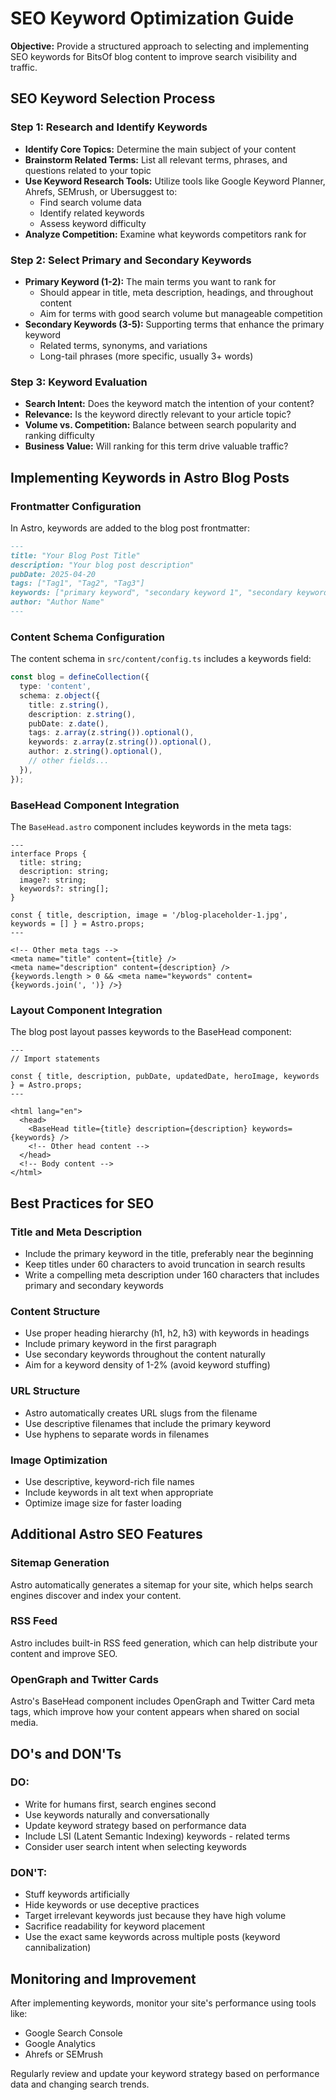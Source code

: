 # SEO Keyword Optimization Guide

**Objective:** Provide a structured approach to selecting and implementing SEO keywords for BitsOf blog content to improve search visibility and traffic.

## SEO Keyword Selection Process

### Step 1: Research and Identify Keywords
* **Identify Core Topics:** Determine the main subject of your content
* **Brainstorm Related Terms:** List all relevant terms, phrases, and questions related to your topic
* **Use Keyword Research Tools:** Utilize tools like Google Keyword Planner, Ahrefs, SEMrush, or Ubersuggest to:
  - Find search volume data
  - Identify related keywords
  - Assess keyword difficulty
* **Analyze Competition:** Examine what keywords competitors rank for

### Step 2: Select Primary and Secondary Keywords
* **Primary Keyword (1-2):** The main terms you want to rank for
  - Should appear in title, meta description, headings, and throughout content
  - Aim for terms with good search volume but manageable competition
* **Secondary Keywords (3-5):** Supporting terms that enhance the primary keyword
  - Related terms, synonyms, and variations
  - Long-tail phrases (more specific, usually 3+ words)

### Step 3: Keyword Evaluation
* **Search Intent:** Does the keyword match the intention of your content?
* **Relevance:** Is the keyword directly relevant to your article topic?
* **Volume vs. Competition:** Balance between search popularity and ranking difficulty
* **Business Value:** Will ranking for this term drive valuable traffic?

## Implementing Keywords in Astro Blog Posts

### Frontmatter Configuration
In Astro, keywords are added to the blog post frontmatter:

```markdown
---
title: "Your Blog Post Title"
description: "Your blog post description"
pubDate: 2025-04-20
tags: ["Tag1", "Tag2", "Tag3"]
keywords: ["primary keyword", "secondary keyword 1", "secondary keyword 2", "long-tail keyword"]
author: "Author Name"
---
```

### Content Schema Configuration
The content schema in `src/content/config.ts` includes a keywords field:

```typescript
const blog = defineCollection({
  type: 'content',
  schema: z.object({
    title: z.string(),
    description: z.string(),
    pubDate: z.date(),
    tags: z.array(z.string()).optional(),
    keywords: z.array(z.string()).optional(),
    author: z.string().optional(),
    // other fields...
  }),
});
```

### BaseHead Component Integration
The `BaseHead.astro` component includes keywords in the meta tags:

```astro
---
interface Props {
  title: string;
  description: string;
  image?: string;
  keywords?: string[];
}

const { title, description, image = '/blog-placeholder-1.jpg', keywords = [] } = Astro.props;
---

<!-- Other meta tags -->
<meta name="title" content={title} />
<meta name="description" content={description} />
{keywords.length > 0 && <meta name="keywords" content={keywords.join(', ')} />}
```

### Layout Component Integration
The blog post layout passes keywords to the BaseHead component:

```astro
---
// Import statements

const { title, description, pubDate, updatedDate, heroImage, keywords } = Astro.props;
---

<html lang="en">
  <head>
    <BaseHead title={title} description={description} keywords={keywords} />
    <!-- Other head content -->
  </head>
  <!-- Body content -->
</html>
```

## Best Practices for SEO

### Title and Meta Description
* Include the primary keyword in the title, preferably near the beginning
* Keep titles under 60 characters to avoid truncation in search results
* Write a compelling meta description under 160 characters that includes primary and secondary keywords

### Content Structure
* Use proper heading hierarchy (h1, h2, h3) with keywords in headings
* Include primary keyword in the first paragraph
* Use secondary keywords throughout the content naturally
* Aim for a keyword density of 1-2% (avoid keyword stuffing)

### URL Structure
* Astro automatically creates URL slugs from the filename
* Use descriptive filenames that include the primary keyword
* Use hyphens to separate words in filenames

### Image Optimization
* Use descriptive, keyword-rich file names
* Include keywords in alt text when appropriate
* Optimize image size for faster loading

## Additional Astro SEO Features

### Sitemap Generation
Astro automatically generates a sitemap for your site, which helps search engines discover and index your content.

### RSS Feed
Astro includes built-in RSS feed generation, which can help distribute your content and improve SEO.

### OpenGraph and Twitter Cards
Astro's BaseHead component includes OpenGraph and Twitter Card meta tags, which improve how your content appears when shared on social media.

## DO's and DON'Ts

### DO:
* Write for humans first, search engines second
* Use keywords naturally and conversationally
* Update keyword strategy based on performance data
* Include LSI (Latent Semantic Indexing) keywords - related terms
* Consider user search intent when selecting keywords

### DON'T:
* Stuff keywords artificially
* Hide keywords or use deceptive practices
* Target irrelevant keywords just because they have high volume
* Sacrifice readability for keyword placement
* Use the exact same keywords across multiple posts (keyword cannibalization)

## Monitoring and Improvement

After implementing keywords, monitor your site's performance using tools like:
* Google Search Console
* Google Analytics
* Ahrefs or SEMrush

Regularly review and update your keyword strategy based on performance data and changing search trends.
